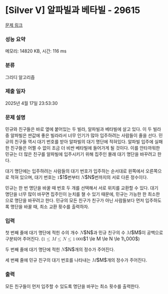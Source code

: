 # [Silver V] 알파빌과 베타빌 - 29615 

[문제 링크](https://www.acmicpc.net/problem/29615) 

### 성능 요약

메모리: 14820 KB, 시간: 116 ms

### 분류

그리디 알고리즘

### 제출 일자

2025년 4월 17일 23:53:30

### 문제 설명

<p>민규와 친구들은 바로 옆에 붙어있는 두 빌라, 알파빌과 베타빌에 살고 있다. 이 두 빌라 중 알파빌은 싼값에 좋은 빌라라서 너무 인기가 많아 입주하려는 사람들이 줄을 선다. 민규의 친구들 역시 대기 번호를 받아 알파빌의 대기 명단에 적혀있다. 알파빌 입주에 실패한 친구들은 어쩔 수 없이 조금 더 비싼 베타빌에 들어가게 될 것이다. 이를 안타까워한 민규는 더 많은 친구를 알파빌에 입주시키기 위해 집주인 몰래 대기 명단을 바꾸려고 한다.</p>

<p>대기 명단에는 입주하려는 사람들의 대기 번호가 입주하는 순서대로 왼쪽에서 오른쪽으로 적혀 있으며, 대기 번호는 <mjx-container class="MathJax" jax="CHTML" style="font-size: 109%; position: relative;"><mjx-math class="MJX-TEX" aria-hidden="true"><mjx-mn class="mjx-n"><mjx-c class="mjx-c31"></mjx-c></mjx-mn></mjx-math><mjx-assistive-mml unselectable="on" display="inline"><math xmlns="http://www.w3.org/1998/Math/MathML"><mn>1</mn></math></mjx-assistive-mml><span aria-hidden="true" class="no-mathjax mjx-copytext">$1$</span></mjx-container>번부터 <mjx-container class="MathJax" jax="CHTML" style="font-size: 109%; position: relative;"><mjx-math class="MJX-TEX" aria-hidden="true"><mjx-mi class="mjx-i"><mjx-c class="mjx-c1D441 TEX-I"></mjx-c></mjx-mi></mjx-math><mjx-assistive-mml unselectable="on" display="inline"><math xmlns="http://www.w3.org/1998/Math/MathML"><mi>N</mi></math></mjx-assistive-mml><span aria-hidden="true" class="no-mathjax mjx-copytext">$N$</span></mjx-container>번까지의 서로 다른 정수이다.</p>

<p>민규는 한 번 명단을 바꿀 때 번호 두 개를 선택해서 서로 위치를 교환할 수 있다. 대기 명단을 너무 많이 바꾸면 집주인이 눈치를 챌 수 있기 때문에, 민규는 가능한 한 최소한으로 명단을 바꾸려고 한다. 민규의 모든 친구가 친구가 아닌 사람들보다 먼저 입주하도록 명단을 바꿀 때, 최소 교환 횟수를 출력하자.</p>

### 입력 

 <p>첫 번째 줄에 대기 명단에 적힌 수의 개수 <mjx-container class="MathJax" jax="CHTML" style="font-size: 109%; position: relative;"><mjx-math class="MJX-TEX" aria-hidden="true"><mjx-mi class="mjx-i"><mjx-c class="mjx-c1D441 TEX-I"></mjx-c></mjx-mi></mjx-math><mjx-assistive-mml unselectable="on" display="inline"><math xmlns="http://www.w3.org/1998/Math/MathML"><mi>N</mi></math></mjx-assistive-mml><span aria-hidden="true" class="no-mathjax mjx-copytext">$N$</span></mjx-container>과 민규 친구의 수 <mjx-container class="MathJax" jax="CHTML" style="font-size: 109%; position: relative;"><mjx-math class="MJX-TEX" aria-hidden="true"><mjx-mi class="mjx-i"><mjx-c class="mjx-c1D440 TEX-I"></mjx-c></mjx-mi></mjx-math><mjx-assistive-mml unselectable="on" display="inline"><math xmlns="http://www.w3.org/1998/Math/MathML"><mi>M</mi></math></mjx-assistive-mml><span aria-hidden="true" class="no-mathjax mjx-copytext">$M$</span></mjx-container>이 공백으로 구분되어 주어진다. (<mjx-container class="MathJax" jax="CHTML" style="font-size: 109%; position: relative;"><mjx-math class="MJX-TEX" aria-hidden="true"><mjx-mn class="mjx-n"><mjx-c class="mjx-c31"></mjx-c></mjx-mn><mjx-mo class="mjx-n" space="4"><mjx-c class="mjx-c2264"></mjx-c></mjx-mo><mjx-mi class="mjx-i" space="4"><mjx-c class="mjx-c1D440 TEX-I"></mjx-c></mjx-mi><mjx-mo class="mjx-n" space="4"><mjx-c class="mjx-c2264"></mjx-c></mjx-mo><mjx-mi class="mjx-i" space="4"><mjx-c class="mjx-c1D441 TEX-I"></mjx-c></mjx-mi><mjx-mo class="mjx-n" space="4"><mjx-c class="mjx-c2264"></mjx-c></mjx-mo><mjx-mn class="mjx-n" space="4"><mjx-c class="mjx-c31"></mjx-c></mjx-mn><mjx-mstyle><mjx-mspace style="width: 0.167em;"></mjx-mspace></mjx-mstyle><mjx-mn class="mjx-n"><mjx-c class="mjx-c30"></mjx-c><mjx-c class="mjx-c30"></mjx-c><mjx-c class="mjx-c30"></mjx-c></mjx-mn></mjx-math><mjx-assistive-mml unselectable="on" display="inline"><math xmlns="http://www.w3.org/1998/Math/MathML"><mn>1</mn><mo>≤</mo><mi>M</mi><mo>≤</mo><mi>N</mi><mo>≤</mo><mn>1</mn><mstyle scriptlevel="0"><mspace width="0.167em"></mspace></mstyle><mn>000</mn></math></mjx-assistive-mml><span aria-hidden="true" class="no-mathjax mjx-copytext">$1 \le M \le N \le 1\,000$</span></mjx-container>) </p>

<p>두 번째 줄에 대기 명단에 적힌 <mjx-container class="MathJax" jax="CHTML" style="font-size: 109%; position: relative;"><mjx-math class="MJX-TEX" aria-hidden="true"><mjx-mi class="mjx-i"><mjx-c class="mjx-c1D441 TEX-I"></mjx-c></mjx-mi></mjx-math><mjx-assistive-mml unselectable="on" display="inline"><math xmlns="http://www.w3.org/1998/Math/MathML"><mi>N</mi></math></mjx-assistive-mml><span aria-hidden="true" class="no-mathjax mjx-copytext">$N$</span></mjx-container>개의 정수가 주어진다.</p>

<p>세 번째 줄에 민규 친구의 대기 번호를 나타내는 <mjx-container class="MathJax" jax="CHTML" style="font-size: 109%; position: relative;"><mjx-math class="MJX-TEX" aria-hidden="true"><mjx-mi class="mjx-i"><mjx-c class="mjx-c1D440 TEX-I"></mjx-c></mjx-mi></mjx-math><mjx-assistive-mml unselectable="on" display="inline"><math xmlns="http://www.w3.org/1998/Math/MathML"><mi>M</mi></math></mjx-assistive-mml><span aria-hidden="true" class="no-mathjax mjx-copytext">$M$</span></mjx-container>개의 정수가 주어진다.</p>

### 출력 

 <p>모든 친구들이 먼저 입주할 수 있도록 명단을 바꾸는 최소 횟수를 출력한다.</p>

